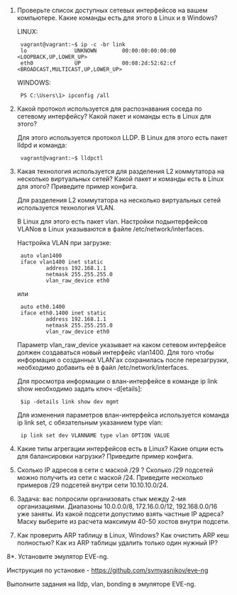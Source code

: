 1. Проверьте список доступных сетевых интерфейсов на вашем компьютере. Какие команды есть для этого в Linux и в Windows?

    LINUX:
    
        vagrant@vagrant:~$ ip -c -br link
        lo               UNKNOWN        00:00:00:00:00:00 <LOOPBACK,UP,LOWER_UP>
        eth0             UP             00:08:2d:52:62:cf <BROADCAST,MULTICAST,UP,LOWER_UP>
        
    WINDOWS:
    
        PS C:\Users\1> ipconfig /all

2. Какой протокол используется для распознавания соседа по сетевому интерфейсу? Какой пакет и команды есть в Linux для этого?

    Для этого используется протокол LLDP. В Linux для этого есть пакет lldpd и команда:
            
        vagrant@vagrant:~$ lldpctl

3. Какая технология используется для разделения L2 коммутатора на несколько виртуальных сетей? Какой пакет и команды есть в Linux для этого? Приведите пример конфига.

    Для разделения L2 коммутатора на несколько виртуальных сетей используется технология VLAN.
        
    В Linux для этого есть пакет vlan. Настройки подынтерфейсов VLANов в Linux указываются в файле /etc/network/interfaces. 
    
    Настройка VLAN при загрузке:

        auto vlan1400
        iface vlan1400 inet static
                address 192.168.1.1
                netmask 255.255.255.0
                vlan_raw_device eth0
                
    или
    
        auto eth0.1400
        iface eth0.1400 inet static
                address 192.168.1.1
                netmask 255.255.255.0
                vlan_raw_device eth0
                
    Параметр vlan_raw_device указывает на каком сетевом интерфейсе должен создаваться новый интерфейс vlan1400.
    Для того чтобы информация о созданных VLAN'ах сохранилась после перезагрузки, необходимо добавить её в файл /etc/network/interfaces.
    
    Для просмотра информации о влан-интерфейсе в команде ip link show необходимо задать ключ -d[etails]:

        $ip -details link show dev mgmt
        
    Для изменения параметров влан-интерфейса используется команда ip link set, с обязательным указанием type vlan:

        ip link set dev VLANNAME type vlan OPTION VALUE

4. Какие типы агрегации интерфейсов есть в Linux? Какие опции есть для балансировки нагрузки? Приведите пример конфига.

5. Сколько IP адресов в сети с маской /29 ? Сколько /29 подсетей можно получить из сети с маской /24. Приведите несколько примеров /29 подсетей внутри сети 10.10.10.0/24.

6. Задача: вас попросили организовать стык между 2-мя организациями. Диапазоны 10.0.0.0/8, 172.16.0.0/12, 192.168.0.0/16 уже заняты. Из какой подсети допустимо взять частные IP адреса? Маску выберите из расчета максимум 40-50 хостов внутри подсети.

7. Как проверить ARP таблицу в Linux, Windows? Как очистить ARP кеш полностью? Как из ARP таблицы удалить только один нужный IP?

8*. Установите эмулятор EVE-ng.
 
 Инструкция по установке - https://github.com/svmyasnikov/eve-ng

 Выполните задания на lldp, vlan, bonding в эмуляторе EVE-ng. 
 
